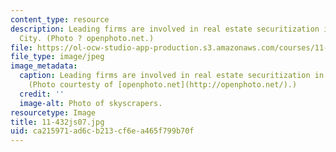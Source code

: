 ```yaml
---
content_type: resource
description: Leading firms are involved in real estate securitization in New York
  City. (Photo ? openphoto.net.)
file: https://ol-ocw-studio-app-production.s3.amazonaws.com/courses/11-432j-real-estate-capital-markets-spring-2007/ca215971ad6cb213cf6ea465f799b70f_11-432js07.jpg
file_type: image/jpeg
image_metadata:
  caption: Leading firms are involved in real estate securitization in New York City.
    (Photo courtesty of [openphoto.net](http://openphoto.net/).)
  credit: ''
  image-alt: Photo of skyscrapers.
resourcetype: Image
title: 11-432js07.jpg
uid: ca215971-ad6c-b213-cf6e-a465f799b70f
---
```

